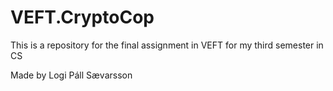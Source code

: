 # VEFT.CryptoCop
This is a repository for the final assignment in VEFT for my third semester in CS

Made by Logi Páll Sævarsson
